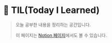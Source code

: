 # 📝 TIL(Today I Learned)

>오늘 공부한 내용을 정리하는 공간입니다.
>
>이 페이지는 [Notion 페이지](http://bit.ly/yh9-TIL)에서도 볼 수 있습니다.

